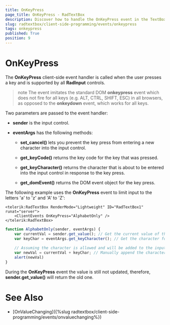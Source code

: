 ```yaml
---
title: OnKeyPress
page_title: OnKeyPress - RadTextBox
description: Discover how to handle the OnKeyPress event in the TextBox control for custom client-side logic.
slug: radtextbox/client-side-programming/events/onkeypress
tags: onkeypress
published: True
position: 9
---
```


# OnKeyPress




The **OnKeyPress** client-side event handler is called when the user presses a key and is supported by all **RadInput** controls.

>note The event imitates the standard DOM **onkeypress** event which does not fire for all keys (e.g. ALT, CTRL, SHIFT, ESC) in all browsers, as opposed to the **onkeydown** event, which works for all keys.
>


Two parameters are passed to the event handler:

* **sender** is the input control.

* **eventArgs** has the following methods:

	* **set_cancel()** lets you prevent the key press from entering a new character into the input control. 

	* **get_keyCode()** returns the key code for the key that was pressed.

	* **get_keyCharacter()** returns the character that is about to be entered into the input control in response to the key press.

	* **get_domEvent()** returns the DOM event object for the key press.

The following example uses the **OnKeyPress** event to limit input to the letters 'a' to 'z' and 'A' to 'Z':

````ASPNET
<telerik:RadTextBox RenderMode="Lightweight" ID="RadTextBox1" runat="server">
	<ClientEvents OnKeyPress="AlphabetOnly" />
</telerik:RadTextBox>
````



````JavaScript
function AlphabetOnly(sender, eventArgs) {
	var currentVal = sender.get_value(); // Get the current value of the input
	var keyChar = eventArgs.get_keyCharacter(); // Get the character for the key that was pressed
	
	// Assuming the character is allowed and will be added to the input:
	var newVal = currentVal + keyChar; // Manually append the character to the current value
	alert(newVal)
}
````



During the **OnKeyPress** event the value is still not updated, therefore, **sender.get_value()** will return the old one.

# See Also

 * [OnValueChanging]({%slug radtextbox/client-side-programming/events/onvaluechanging%})

